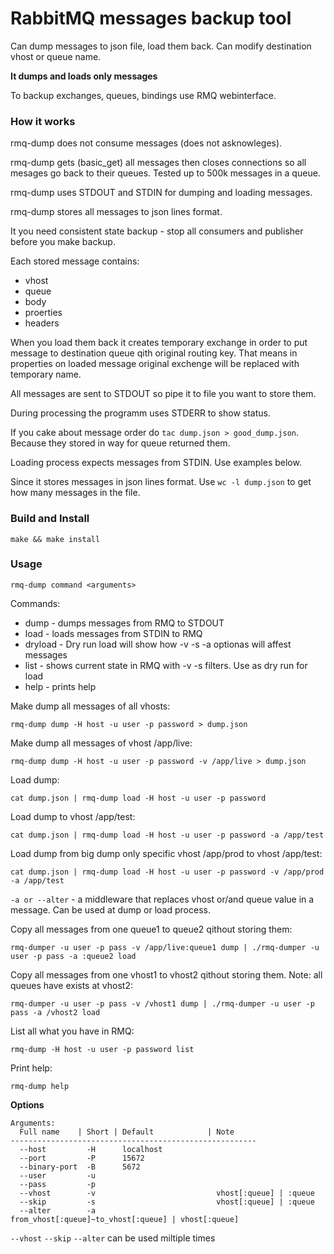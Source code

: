 RabbitMQ messages backup tool
=============================

Can dump messages to json file, load them back. Can modify destination vhost or queue name.

**It dumps and loads only messages**

To backup exchanges, queues, bindings use RMQ webinterface.

### How it works

rmq-dump does not consume messages (does not asknowleges).

rmq-dump gets (basic_get) all messages then closes connections so all mesages go back to their queues.
Tested up to 500k messages in a queue.

rmq-dump uses STDOUT and STDIN for dumping and loading messages.

rmq-dump stores all messages to json lines format.

It you need consistent state backup - stop all consumers and publisher before you make backup.

Each stored message contains:

- vhost
- queue
- body
- proerties
- headers

When you load them back it creates temporary exchange in order to put message to destination queue qith original routing key.
That means in properties on loaded message original exchenge will be replaced with temporary name.

All messages are sent to STDOUT so pipe it to file you want to store them.

During processing the programm uses STDERR to show status.

If you cake about message order do `tac dump.json > good_dump.json`. Because they stored in way for queue returned them.

Loading process expects messages from STDIN. Use examples below.

Since it stores messages in json lines format. Use `wc -l dump.json` to get how many messages in the file.

### Build and Install

`make && make install`


### Usage

`rmq-dump command <arguments>`

Commands:

- dump - dumps messages from RMQ to STDOUT
- load - loads messages from STDIN to RMQ
- dryload - Dry run load will show how -v -s -a optionas will affest messages
- list - shows current state in RMQ with -v -s filters. Use as dry run for load
- help - prints help


Make dump all messages of all vhosts:

`rmq-dump dump -H host -u user -p password > dump.json`

Make dump all messages of vhost /app/live:

`rmq-dump dump -H host -u user -p password -v /app/live > dump.json`

Load dump:

`cat dump.json | rmq-dump load -H host -u user -p password`

Load dump to vhost /app/test:

`cat dump.json | rmq-dump load -H host -u user -p password -a /app/test`

Load dump from big dump only specific vhost /app/prod to vhost /app/test:

`cat dump.json | rmq-dump load -H host -u user -p password -v /app/prod -a /app/test`

`-a or --alter` - a middleware that replaces vhost or/and queue value in a message. Can be used at dump or load process. 

Copy all messages from one queue1 to queue2 qithout storing them:

`rmq-dumper -u user -p pass -v /app/live:queue1 dump | ./rmq-dumper -u user -p pass -a :queue2 load`

Copy all messages from one vhost1 to vhost2 qithout storing them. Note: all queues have exists at vhost2:

`rmq-dumper -u user -p pass -v /vhost1 dump | ./rmq-dumper -u user -p pass -a /vhost2 load`

List all what you have in RMQ:

`rmq-dump -H host -u user -p password list`

Print help:

`rmq-dump help`


**Options**

```
Arguments:
  Full name    | Short | Default            | Note
-------------------------------------------------------
  --host         -H      localhost            
  --port         -P      15672                
  --binary-port  -B      5672                 
  --user         -u                           
  --pass         -p                           
  --vhost        -v                           vhost[:queue] | :queue
  --skip         -s                           vhost[:queue] | :queue
  --alter        -a                           from_vhost[:queue]~to_vhost[:queue] | vhost[:queue]

```

`--vhost` `--skip` `--alter` can be used miltiple times


